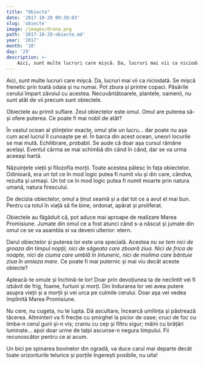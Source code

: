 ```yaml
---
title: "Obiecte"
date: '2017-10-29 09:30:03'
slug: 'obiecte'
image: /images/drona.png
path: '2017-10-29-obiecte.md'
year: '2017'
month: '10'
day: '29'
description: >-
    Aici, sunt multe lucruri care mișcă. Da, lucruri mai vii ca niciodată. Se mișcă frenetic prin toată odaia și nu numai. Pot zbura și printre copaci. Păsările cerului împart zăvoiul cu acestea. Necuvânt
---
```

<div class="kg-card-markdown"><p>Aici, sunt multe lucruri care mișcă. Da, lucruri mai vii ca niciodată. Se mișcă frenetic prin toată odaia și nu numai. Pot zbura și printre copaci. Păsările cerului împart zăvoiul cu acestea. Necuvântătoarele, plantele, oamenii, nu sunt atât de vii precum sunt obiectele.</p>
<p>Obiectele au primit suflare. Zeul obiectelor este omul. Omul are puterea să-și ofere puterea. Ce poate fi mai nobil de atât?</p>
<p>În vastul ocean al științelor exacte, omul știe un lucru... dar poate nu așa cum acel lucrul îl cunoaște pe el. În barca din acest ocean, uneori locurile se mai mută. Echilibrare, probabil. Se aude că doar așa cursul rămâne același. Eventul cârma se mai schimbă din când în când, dar se va urma aceeași hartă.</p>
<p>Năzuințele vieții și filozofia morții. Toate acestea pălesc în fața obiectelor. Odinioară, era un tot ce în mod logic putea fi numit viu și din care, cândva, rezulta și urmași. Un tot ce în mod logic putea fi numit moarte prin natura umană, natura firescului.</p>
<p>De decizia obiectelor, omul a ținut seamă și a dat tot ce a avut el mai bun. Pentru ca totul în viață să fie bine, ordonat, apărat și proliferat.</p>
<p>Obiectele au făgăduit că, pot aduce mai aproape de realizare Marea Promisiune. Jumate din omul ce a fost atunci când s-a născut și jumate din omul ce se va asambla si va deveni ulterior: etern.</p>
<p>Darul obiectelor și puterea lor este una specială. Acestea <em>nu se tem nici de groaza din timpul nopţii, nici de săgeata care zboară ziua. Nici de frica de noapte, nici de ciuma care umblă în întuneric, nici de molima care bântuie ziua în amiaza mare.</em>  Ce poate fi mai puternic și mai viu decât aceste obiecte?</p>
<p>Apleacă-te omule și închină-te lor! Doar prin devoțiunea ta de neclintit vei fi izbăvit de frig, foame, furtuni și morți. Din îndurarea lor vei avea putere asupra vieții și a morții și vei urca pe culmile cerului. Doar așa vei vedea împlinită Marea Promisiune.</p>
<p>Nu cere, nu cugeta, nu te lupta. Dă ascultare, încearcă umilința și păstrează tăcerea. Altminteri va fi frecție cu șmirghel la picior de oase; cruci de foc cu limba-n cerul gurii și-n vis; craniu cu cep și filtru sigur; mâini cu brățări luminate... apoi doar urme de talpi ascunse-n negura timpului. Fii recunoscător pentru ce ai acum.</p>
<p>Un bici pe spinarea bovinelor din ogradă, va duce carul mai departe decât toate orizonturile telurice și porțile îngerești posibile, nu uita!</p>
</div>
    